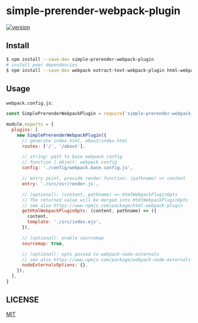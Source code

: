# simple-prerender-webpack-plugin

[![version][version-badge]][package]

## Install

```sh
$ npm install --save-dev simple-prerender-webpack-plugin
# install peer dependencies
$ npm install --save-dev webpack extract-text-webpack-plugin html-webpack-plugin source-map-support
```

## Usage

`webpack.config.js`:

```js
const SimplePrerenderWebpackPlugin = require('simple-prerender-webpack-plugin')

module.exports = {
  plugins: [
    new SimplePrerenderWebpackPlugin({
      // generate index.html, about/index.html
      routes: ['/', '/about'],

      // string: path to base webpack config
      // function | object: webpack config
      config: './config/webpack.base.config.js',

      // entry point, provide render function: (pathname) => content
      entry: './src/ssr/render.js',

      // (optional): (content, pathname) => HtmlWebpackPluginOpts
      // The returned value will be merged into HtmlWebpackPluginOpts
      // see also https://www.npmjs.com/package/html-webpack-plugin
      getHtmlWebpackPluginOpts: (content, pathname) => ({
        content,
        template: './src/index.ejs',
      }),

      // (optional): enable sourcemap
      sourcemap: true,

      // (optional): opts passed to webpack-node-externals
      // see also https://www.npmjs.com/package/webpack-node-externals
      nodeExternalsOptions: {},
    }),
  ],
}
```

## LICENSE

[MIT](LICENSE)

[version-badge]: https://img.shields.io/npm/v/simple-prerender-webpack-plugin.svg
[package]: https://www.npmjs.com/package/simple-prerender-webpack-plugin
